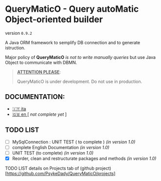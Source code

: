 # QueryMaticO - Query autoMatic Object-oriented builder

version `0.9.2`

A Java ORM framework to semplify DB connection and to generate istruction.

Major policy of **QueryMaticO** *is not to write manually queries* but use Java Object to communicate with DBMN.



> **<u>ATTENTION PLEASE</u>**:
>
> QueryMaticO is under development. Do not use in production.



## DOCUMENTATION:

- [ :it: ita ](documentation-md/ITALIAN_DOC.md)   
- [ :gb: en ](documentation-md/ENGLISH_DOC.md) [ *not complete yet* ]  

## TODO LIST

- [ ] MySqlConnection : UNIT TEST ( to complete ) *(in version 1.0)*
- [ ] complete English Documentation *(in version 1.0)*
- [ ] UNIT TEST (to complete) *(in version 1.0)*
- [x] Reorder, clean and restructurate packages and methods *(in version 1.0)*

TODO LIST details on Projects tab of (github project)[https://github.com/PsykeDady/QueryMaticO/projects]
